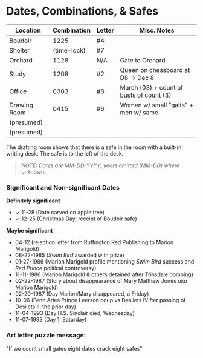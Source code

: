 # Dates, Combinations, & Safes

| Location     | Combination | Letter | Misc. Notes                                       |
|--------------|-------------|--------|---------------------------------------------------|
| Boudoir      | 1225        | #4     |                                                   |
| Shelter      | (time-lock) | #7     |                                                   |
| Orchard      | 1128        | N/A    | Gate to Orchard                                   |
| Study        | 1208        | #2     | Queen on chessboard at D8 -> Dec 8                |
| Office       | 0303        | #8     | March (03) + count of busts of count (3)          |
| Drawing Room | 0415        | #6     | Women w/ small "gaits" + men w/ same              |
| (presumed)   |             |        |                                                   |
| (presumed)   |             |        |                                                   |

The drafting room shows that there is a safe in the room with a built-in writing desk. The safe is to the left of the desk.

> _NOTE: Dates are MM-DD-YYYY, years omitted (MM-DD) where unknown._

### Significant and Non-significant Dates

**Definitely significant**
- ✓ 11-28 (Date carved on apple tree)
- ✓ 12-25 (Christmas Day, receipt of Boudoir safe)

**Maybe significant**
- 04-12 (rejection letter from Ruffington Red Publishing to Marion Marigold)
- 08-22-1985 (_Swim Bird_ awarded with prize)
- 01-27-1986 (Marion Marigold profile mentioning _Swim Bird_ success and _Red Prince_ political controversy)
- 11-11-1986 (Marion Marigold & others detained after Trinsdale bombing)
- 02-22-1987 (Story about disappearance of Mary Matthew Jones _aka_ Marion Marigold)
- 02-20-1987 (Day Marion/Mary disappeared, a Friday)
- 10-06 (Fenn Aries Prince Leerson coup vs Desilets IV fter passing of Desilets III the prior day)
- 11-04-1993 (Day H.S. Sinclair died, Wednesday)
- 11-07-1993 (Day 1, Saturday)

### Art letter puzzle message:

"If we count small gates eight dates crack eight safes"
